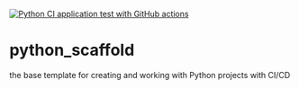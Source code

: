 [![Python CI application test with GitHub actions](https://github.com/emilio-gagliardi/python_scaffold/actions/workflows/main.yml/badge.svg)](https://github.com/emilio-gagliardi/python_scaffold/actions/workflows/main.yml)

# python_scaffold
the base template for creating and working with Python projects with CI/CD
